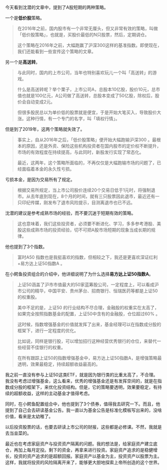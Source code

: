 今天看到沈潜的文章中，提到了A股短期的两种策略。

一个是**低价股**策略。

>在2016年之前，国内股市有一个非常无厘头，但又非常有效的策略，叫做「低价股策略」，也就是，买股价最低的N只股票，然后，定期调仓。
>
>这个策略在2016年之前，大幅跑赢了沪深300这样的基准指数。即使现在，我们还能看到一些宣传这个策略的文章。

另一个是**高送转**。

>与此同时，国内的上市公司，当年也特别喜欢玩儿一个叫「高送转」的游戏。
>
>什么是高送转呢？举个栗子，上市公司A，总股本10亿股，股价10元，总市值也就是100亿元，A公司做了高送转，总股本变成了50亿股，除权后，股价会自动变成2元。
>
>但很多股民总以为单价低的股票就是便宜，于是开始大笔买入，导致股价大涨。这种行情，有一个专门的名字，叫「填权行情」。

但是到了2019年，这两个策略就失效了。

>事实上，自从2016年之后，「低价股策略」便开始大幅跑输沪深300 。最根本的原因，还是外资、保险这些机构投资者在国内股市的定价权不断提升，市场的有效程度在持续提高，与此同时，新股发行实现了常态化。
>
>最近，这两年，这个策略所面临的，不再仅仅是大幅跑输市场的问题了，已经面临着本金的永久性亏损。

亏损本金，是因为交易所有了规定。

> 根据交易所规定，当上市公司股价连续20个交易日低于1元时，将强制退市。从去年底到现在，8个月的时间，就有三只股票因此退市，最近还有一只印纪传媒，刚发布了退市风险提示，目测离退市也已不远。

沈潜的建议是参考成熟市场的经验，而不要沉迷于短期有效的策略。

> 这也意味着，我们这些投资者，必须要不断进化、学习，多多参考港股、美股这些成熟市场的投资经验，切不可把A股市场短期的现象当成长期的规律。

他也提到了3个指数。

> 富时A50 指数也是我挺喜欢的指数，但相较之下，我还是更喜欢深证红利+易方达上证50指数A 。

在小鳄鱼投资组合的介绍中，他详细说明了为什么选择**易方达上证50指数A**。

>上证50涵盖了沪市市值最大的50家蓝筹股公司，一定程度上，可以看成沪市公司的精华，中国平安、贵州茅台、招商银行、恒瑞医药等都是上证50的权重股。
>
>美中不足的是，上证50 的行业结构不尽合理，金融股的权重实在太高了，如果完全按照指数基金的配置，上证50中含有的金融股，仓位超过60% 。
>
>这时候，指数增强基金的价值就发挥了出来，基金经理可以在指数成分股的框架下，进行一定程度的优化。
>
>比如说，同样是银行股，可以增加招行这种经营优秀银行的仓位，来替代一些经营不佳银行的权重。
>
>在所有跟踪上证50的指数增强基金中，易方达上证50指数A，是增强策略最透明，效果最稳定，持续超额收益最高的。

我之前一直没有参与上证50这类ETF，就是因为银行类的比重太高了，不合理。我没有考虑过增强基金，这么看来，优秀的增强基金还是有发挥空间的，就是在指数成分股的框架下，来优化投资结构。但是，它的策略要透明，效果要稳定，有持续的超额收益，这样的主动基金才值得考虑。

同时，在小鳄鱼配置组合中，他也提到了3个债券，值得我去研究一下。而且，他提到了自己会去研读基金公告。我一直以为基金公告是标准化模板写出来的，没啥价值，看来是太幼稚了。

以后投资股票的话，也要去研读上市公司的财报，这些都是必修课。不然，我就是去当韭菜的。

最近也在考虑家庭资产与投资资产隔离的问题。我的想法是，给家庭资产建立底仓，再加上每月定投。剩下的资金，再拿来进行投资。家庭资产追求的是稳健增长，投资的资产追求的是超额回报。家庭资产以基金为主，投资资产以股票为主。这样，我就将投资的风险隔离开来了，能够更大胆地探索上帝所创造的这个世界。